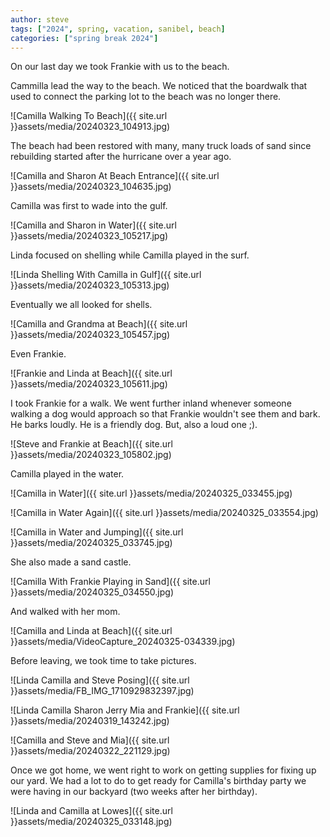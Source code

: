 ```yaml
---
author: steve
tags: ["2024", spring, vacation, sanibel, beach]
categories: ["spring break 2024"]
---
```

On our last day we took Frankie with us to the beach.  

Cammilla lead the way to the beach.  We noticed that the boardwalk that used to connect the parking lot to the beach was no longer there.  

![Camilla Walking To Beach]({{ site.url }}assets/media/20240323_104913.jpg)  

The beach had been restored with many, many truck loads of sand since rebuilding started after the hurricane over a year ago.  

![Camilla and Sharon At Beach Entrance]({{ site.url }}assets/media/20240323_104635.jpg)  

Camilla was first to wade into the gulf.  

![Camilla and Sharon in Water]({{ site.url }}assets/media/20240323_105217.jpg)  

Linda focused on shelling while Camilla played in the surf.  

![Linda Shelling With Camilla in Gulf]({{ site.url }}assets/media/20240323_105313.jpg)  

Eventually we all looked for shells.  

![Camilla and Grandma at Beach]({{ site.url }}assets/media/20240323_105457.jpg)  

Even Frankie.  

![Frankie and Linda at Beach]({{ site.url }}assets/media/20240323_105611.jpg)  

I took Frankie for a walk.  We went further inland whenever someone walking a dog would approach so that Frankie wouldn't see them and bark.  He barks loudly.  He is a friendly dog.  But, also a loud one ;).

![Steve and Frankie at Beach]({{ site.url }}assets/media/20240323_105802.jpg)  

Camilla played in the water.  

![Camilla in Water]({{ site.url }}assets/media/20240325_033455.jpg)  

![Camilla in Water Again]({{ site.url }}assets/media/20240325_033554.jpg)  

![Camilla in Water and Jumping]({{ site.url }}assets/media/20240325_033745.jpg)  

She also made a sand castle.  

![Camilla With Frankie Playing in Sand]({{ site.url }}assets/media/20240325_034550.jpg)  

And walked with her mom.  

![Camilla and Linda at Beach]({{ site.url }}assets/media/VideoCapture_20240325-034339.jpg)  

Before leaving, we took time to take pictures.  

![Linda Camilla and Steve Posing]({{ site.url }}assets/media/FB_IMG_1710929832397.jpg)  

![Linda Camilla Sharon Jerry Mia and Frankie]({{ site.url }}assets/media/20240319_143242.jpg)  

![Camilla and Steve and Mia]({{ site.url }}assets/media/20240322_221129.jpg)  

Once we got home, we went right to work on getting supplies for fixing up our yard.  We had a lot to do to get ready for Camilla's birthday party we were having in our backyard (two weeks after her birthday).

![Linda and Camilla at Lowes]({{ site.url }}assets/media/20240325_033148.jpg)  


